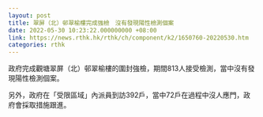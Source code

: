 ```yaml
---
layout: post
title: 翠屏（北）邨翠榆樓完成強檢　沒有發現陽性檢測個案
date: 2022-05-30 10:23:22.000000000 +08:00
link: https://news.rthk.hk/rthk/ch/component/k2/1650760-20220530.htm
categories: rthk
---
```


政府完成觀塘翠屏（北）邨翠榆樓的圍封強檢，期間813人接受檢測，當中沒有發現陽性檢測個案。

另外，政府在「受限區域」內派員到訪392戶，當中72戶在過程中沒人應門，政府會採取措施跟進。
